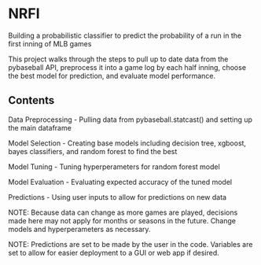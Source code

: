 # NRFI
Building a probabilistic classifier to predict the probability of a run in the first inning of MLB games

This project walks through the steps to pull up to date data from the pybaseball API, preprocess it into a game log by each half inning, choose the best model for prediction, and evaluate model performance. 

## Contents

Data Preprocessing - Pulling data from pybaseball.statcast() and setting up the main dataframe

Model Selection - Creating base models including decision tree, xgboost, bayes classifiers, and random forest to find the best

Model Tuning - Tuning hyperperameters for random forest model

Model Evaluation - Evaluating expected accuracy of the tuned model

Predictions - Using user inputs to allow for predictions on new data

NOTE: Because data can change as more games are played, decisions made here may not apply for months or seasons in the future. Change models and hyperperameters as necessary. 

NOTE: Predictions are set to be made by the user in the code. Variables are set to allow for easier deployment to a GUI or web app if desired.
